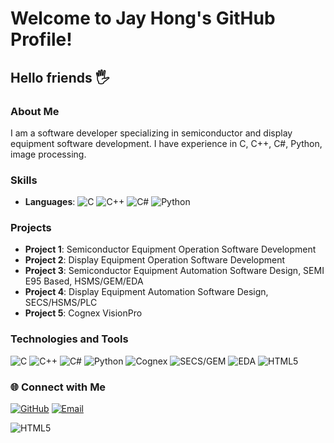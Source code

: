 # Welcome to Jay Hong's GitHub Profile!

## Hello friends 🖐️

### About Me
I am a software developer specializing in semiconductor and display equipment software development. I have experience in C, C++, C#, Python, image processing.

### Skills
- **Languages**: 
  ![C](https://img.shields.io/badge/C-00599C?style=flat-square&logo=c&logoColor=white)
  ![C++](https://img.shields.io/badge/C++-00599C?style=flat-square&logo=c%2B%2B&logoColor=white)
  ![C#](https://img.shields.io/badge/C%23-239120?style=flat-square&logo=c-sharp&logoColor=white)
  ![Python](https://img.shields.io/badge/Python-3776AB?style=flat-square&logo=python&logoColor=white)


### Projects
- **Project 1**: Semiconductor Equipment Operation Software Development
- **Project 2**: Display Equipment Operation Software Development
- **Project 3**: Semiconductor Equipment Automation Software Design, SEMI E95 Based, HSMS/GEM/EDA
- **Project 4**: Display Equipment Automation Software Design, SECS/HSMS/PLC
- **Project 5**: Cognex VisionPro


### Technologies and Tools
![C](https://img.shields.io/badge/C-00599C?style=flat-square&logo=c&logoColor=white)
![C++](https://img.shields.io/badge/C++-00599C?style=flat-square&logo=c%2B%2B&logoColor=white)
![C#](https://img.shields.io/badge/C%23-239120?style=flat-square&logo=c-sharp&logoColor=white)
![Python](https://img.shields.io/badge/Python-3776AB?style=flat-square&logo=python&logoColor=white)
![Cognex](https://img.shields.io/badge/Cognex-FF9900?style=flat-square&logo=cognex&logoColor=white)
![SECS/GEM](https://img.shields.io/badge/SECS/GEM-0078D4?style=flat-square&logo=siemens&logoColor=white)
![EDA](https://img.shields.io/badge/EDA-0078D4?style=flat-square&logo=synopsys&logoColor=white)
![HTML5](https://img.shields.io/badge/HTML5-Creating%20the%20Future%20of%20Web%20Development-orange)

### 🌐 Connect with Me
[![GitHub](https://img.shields.io/badge/GitHub-100000?style=flat-square&logo=github&logoColor=white)](https://github.com/JayHong2)
[![Email](https://img.shields.io/badge/Email-D14836?style=flat-square&logo=gmail&logoColor=white)](mailto:jhnet0215g@gmail.com)

![HTML5](https://img.shields.io/badge/HTML5-Creating%20the%20Future%20of%20Web%20Development-orange)
